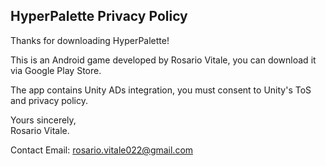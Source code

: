 ## HyperPalette Privacy Policy

Thanks for downloading HyperPalette!

This is an Android game developed by Rosario Vitale, you can download it via Google Play Store.

The app contains Unity ADs integration, you must consent to Unity's ToS and privacy policy.

Yours sincerely,  
Rosario Vitale.

Contact Email:
rosario.vitale022@gmail.com
